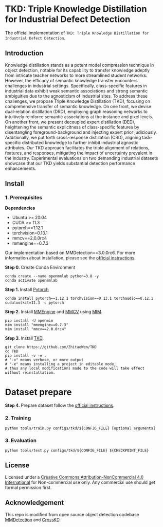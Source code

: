 # TKD: Triple Knowledge Distillation for Industrial Defect Detection

The official implementation of `TKD: Triple Knowledge Distillation for Industrial Defect Detection`.


## Introduction

Knowledge distillation stands as a potent model compression technique in object detection, notable for its capability to transfer knowledge adeptly from intricate teacher networks to more streamlined student networks. However, the efficacy of semantic knowledge transfer encounters challenges in industrial settings. Specifically, class-specific features in industrial data exhibit weak semantic associations and strong semantic ambiguities due to the agnosticism of industrial sites. To address these challenges, we propose Triple Knowledge Distillation (TKD), focusing on comprehensive transfer of semantic knowledge.
On one front, we devise dual-relation distillation (DRD), employing graph reasoning networks to intuitively reinforce semantic associations at the instance and pixel levels. On another front, we present decoupled expert distillation (DED), heightening the semantic explicitness of class-specific features by disentangling foreground-background and injecting expert prior judiciously. Additionally, we put forth cross-response distillation (CRD), aligning task-specific distributed knowledge to further inhibit industrial agnostic attributes. Our TKD approach facilitates
the triple alignment of relations, features, and responses, mitigating the impact of uncertainty prevalent in the industry.
Experimental evaluations on two demanding industrial datasets showcase that our TKD yields substantial detection performance enhancements.


## Install

### 1. Prerequisites

**Dependencies**

- Ubuntu >= 20.04
- CUDA >= 11.3
- pytorch==1.12.1
- torchvision=0.13.1
- mmcv==2.0.0rc4
- mmengine==0.7.3

Our implementation based on MMDetection==3.0.0rc6. For more information about installation, please see the [official instructions](https://mmdetection.readthedocs.io/en/3.x/).

**Step 0.** Create Conda Environment

```shell
conda create --name openmmlab python=3.8 -y
conda activate openmmlab
```

**Step 1.** Install [Pytorch](https://pytorch.org)

```shell
conda install pytorch==1.12.1 torchvision==0.13.1 torchaudio==0.12.1 cudatoolkit=11.3 -c pytorch
```

**Step 2.** Install [MMEngine](https://github.com/open-mmlab/mmengine) and [MMCV](https://github.com/open-mmlab/mmcv) using [MIM](https://github.com/open-mmlab/mim).

```shell
pip install -U openmim
mim install "mmengine==0.7.3"
mim install "mmcv==2.0.0rc4"
```

**Step 3.** Install [TKD](https://github.com/ZhitaoWen/TKD.git).

```shell
git clone https://github.com/ZhitaoWen/TKD
cd TKD
pip install -v -e .
# "-v" means verbose, or more output
# "-e" means installing a project in editable mode,
# thus any local modifications made to the code will take effect without reinstallation.
```
# Dataset prepare

**Step 4.** Prepare dataset follow the [official instructions](https://mmdetection.readthedocs.io/en/3.x/user_guides/dataset_prepare.html).



### 2. Training


```shell
python tools/train.py configs/tkd/${CONFIG_FILE} [optional arguments]
```


### 3. Evaluation

```shell
python tools/test.py configs/tkd/${CONFIG_FILE} ${CHECKPOINT_FILE}
```




## License

Licensed under a [Creative Commons Attribution-NonCommercial 4.0 International](https://creativecommons.org/licenses/by-nc/4.0/) for Non-commercial use only. Any commercial use should get formal permission first.


## Acknowledgement

This repo is modified from open source object detection codebase [MMDetection](https://github.com/open-mmlab/mmdetection) and [CrossKD](https://github.com/jbwang1997/CrossKD).

